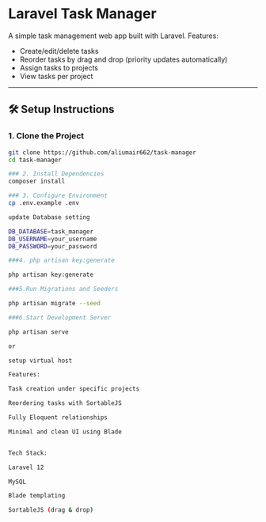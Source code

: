# Laravel Task Manager

A simple task management web app built with Laravel. Features:

- Create/edit/delete tasks
- Reorder tasks by drag and drop (priority updates automatically)
- Assign tasks to projects
- View tasks per project

---

## 🛠 Setup Instructions

### 1. Clone the Project

```bash
git clone https://github.com/aliumair662/task-manager
cd task-manager

### 2. Install Dependencies
composer install

### 3. Configure Environment
cp .env.example .env

update Database setting

DB_DATABASE=task_manager
DB_USERNAME=your_username
DB_PASSWORD=your_password

###4. php artisan key:generate

php artisan key:generate

###5.Run Migrations and Seeders

php artisan migrate --seed

###6.Start Development Server

php artisan serve

or 

setup virtual host 

Features:

Task creation under specific projects

Reordering tasks with SortableJS

Fully Eloquent relationships

Minimal and clean UI using Blade


Tech Stack:

Laravel 12

MySQL

Blade templating

SortableJS (drag & drop)